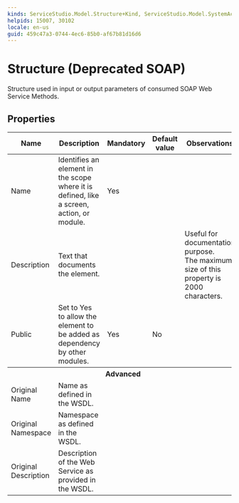 ```yaml
---
kinds: ServiceStudio.Model.Structure+Kind, ServiceStudio.Model.SystemActionStructure+Kind, ServiceStudio.Model.WebReferenceStructure+Kind, ServiceStudio.Model.ReferenceStructure+Kind
helpids: 15007, 30102
locale: en-us
guid: 459c47a3-0744-4ec6-85b0-af67b81d16d6
---
```


# Structure (Deprecated SOAP)

Structure used in input or output parameters of consumed SOAP Web Service Methods.  

## Properties

<table markdown="1">
<thead>
<tr>
<th>Name</th>
<th>Description</th>
<th>Mandatory</th>
<th>Default value</th>
<th>Observations</th>
</tr>
</thead>
<tbody>
<tr>
<td title="Name">Name</td>
<td>Identifies an element in the scope where it is defined, like a screen, action, or module.</td>
<td>Yes</td>
<td></td>
<td></td>
</tr>
<tr>
<td title="Description">Description</td>
<td>Text that documents the element.</td>
<td></td>
<td></td>
<td>Useful for documentation purpose.<br/>The maximum size of this property is 2000 characters.</td>
</tr>
<tr>
<td title="Public">Public</td>
<td>Set to Yes to allow the element to be added as dependency by other modules.</td>
<td>Yes</td>
<td>No</td>
<td></td>
</tr>
<tr >
<th colspan="5">Advanced</th>
</tr>
<tr>
<td title="Original Name">Original Name</td>
<td>Name as defined in the WSDL.</td>
<td></td>
<td></td>
<td></td>
</tr>
<tr>
<td title="Original Namespace">Original Namespace</td>
<td>Namespace as defined in the WSDL.</td>
<td></td>
<td></td>
<td></td>
</tr>
<tr>
<td title="Original Description">Original Description</td>
<td>Description of the Web Service as provided in the WSDL.</td>
<td></td>
<td></td>
<td></td>
</tr>
</tbody>
</table>

